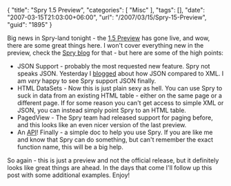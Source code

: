 {
	"title": "Spry 1.5 Preview",
	"categories": [
		"Misc"
	],
	"tags": [],
	"date": "2007-03-15T21:03:00+06:00",
	"url": "/2007/03/15/Spry-15-Preview",
	"guid": "1895"
}

Big news in Spry-land tonight - the <a href="http://labs.adobe.com/technologies/spry/preview/">1.5 Preview</a> has gone live, and wow, there are some great things here. I won't cover everything new in the preview, check the <a href="http://blogs.adobe.com/spryteam/">Spry blog</a> for that - but here are some of the high points:
<!--more-->
<ul>
<li>JSON Support - probably the most requested new feature. Spry not speaks JSON. Yesterday I <a href="http://ray.camdenfamily.com/index.cfm/2007/3/14/Quick-example-of-JSON-versus-XML">blogged</a> about how JSON compared to XML. I am <i>very</i> happy to see Spry support JSON finally.
<li>HTML DataSets - Now this is just plain sexy as hell. You can use Spry to suck in data from an existing HTML table - either on the same page or a different page. If for some reason you can't get access to simple XML or JSON, you can instead simply point Spry to an HTML table.
<li>PagedView - The Spry team had released support for paging before, and this looks like an even nicer version of the last preview.
<li>An <a href="http://labs.adobe.com/technologies/spry/preview/articles/data_api/">API</a>! Finally - a simple doc to help you use Spry. If you are like me and know that Spry can do something, but can't remember the exact function name, this will be a big help.
</ul>

So again - this is just a preview and not the official release, but it definitely looks like great things are ahead. In the days that come I'll follow up this post with some additional examples. Enjoy!